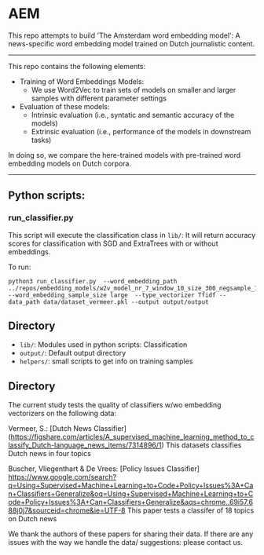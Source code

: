 # AEM

This repo attempts to build 'The Amsterdam word embedding model': A news-specific word embedding model trained on Dutch journalistic content.

---
This repo contains the following elements:

- Training of Word Embeddings Models:
    - We use Word2Vec to train sets of models on smaller and larger samples with different parameter settings
- Evaluation of these models:
	- Intrinsic evaluation (i.e., syntatic and semantic accuracy of the models)
	- Extrinsic evaluation (i.e., performance of the models in downstream tasks)

In doing so, we compare the here-trained models with pre-trained word embedding models on Dutch corpora.

---

## Python scripts:

### run_classifier.py

This script will execute the classification class in `lib/`: It will return accuracy scores for classification with SGD and ExtraTrees with or without embeddings.

To run:

```
python3 run_classifier.py  --word_embedding_path ../repos/embedding_models/w2v_model_nr_7_window_10_size_300_negsample_15 --word_embedding_sample_size large  --type_vectorizer Tfidf --data_path data/dataset_vermeer.pkl --output output/output

```

## Directory

- `lib/`: Modules used in python scripts: Classification
- `output/`: Default output directory
- `helpers/`: small scripts to get info on training samples

## Directory

The current study tests the quality of classifiers w/wo embedding vectorizers on the following data:

Vermeer, S.: [Dutch News Classifier] (https://figshare.com/articles/A_supervised_machine_learning_method_to_classify_Dutch-language_news_items/7314896/1)
This datasets classifies Dutch news in four topics

Buscher, Vliegenthart & De Vrees: [Policy Issues Classifier] https://www.google.com/search?q=Using+Supervised+Machine+Learning+to+Code+Policy+Issues%3A+Can+Classifiers+Generalize&oq=Using+Supervised+Machine+Learning+to+Code+Policy+Issues%3A+Can+Classifiers+Generalize&aqs=chrome..69i57.688j0j7&sourceid=chrome&ie=UTF-8
This paper tests a classifer of 18 topics on Dutch news

We thank the authors of these papers for sharing their data. If there are any issues with the way we handle the data/ suggestions: please contact us.
